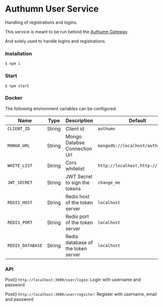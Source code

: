 # Authumn User Service

Handling of registrations and logins.

This service is meant to be run behind the [Authumn Gateway](https://github.com/authumn/authumn-gateway).

And solely used to handle logins and registrations.

### Installation

```
$ npm i
```

### Start

```
$ npm start
```

### Docker

The following environment variables can be configured:

|Name|Type|Description|Default|
|---|---|---|---|
|`CLIENT_ID`|String|Client id|`authumn`|
|`MONGO_URL`|String|Mongo Databse Connection Url|`mongodb://localhost/authumn`|
|`WHITE_LIST`|String|Cors whitelist|`http://localhost,http://test.com`|
|`JWT_SECRET`|String|JWT Secret to sign the tokens|`change_me`|
|`REDIS_HOST`|String|Redis host of the token server|`localhost`|
|`REDIS_PORT`|String|Redis port of the token server|`localhost`|
|`REDIS_DATABASE`|String|Redis database of the token server|`localhost`|

### API

Post()
`http://localhost:3000/user/login`: Login with username and password

Post()
`http://localhost:3000/user/register`: Register with username, email and password
